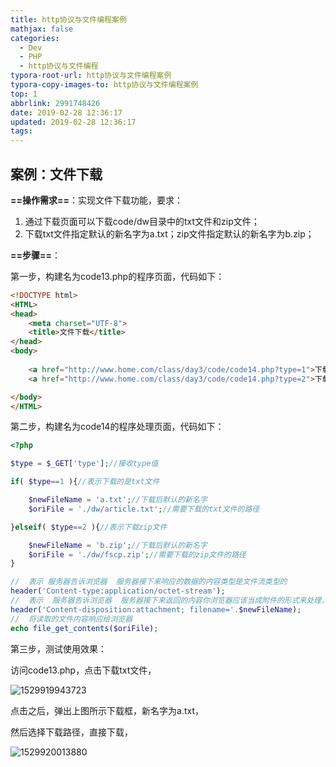 ```yaml
---
title: http协议与文件编程案例
mathjax: false
categories:
  - Dev
  - PHP
  - http协议与文件编程
typora-root-url: http协议与文件编程案例
typora-copy-images-to: http协议与文件编程案例
top: 1
abbrlink: 2991748426
date: 2019-02-28 12:36:17
updated: 2019-02-28 12:36:17
tags:
---
```




## 案例：文件下载

**==操作需求==**：实现文件下载功能，要求：

1. 通过下载页面可以下载code/dw目录中的txt文件和zip文件；
2. 下载txt文件指定默认的新名字为a.txt；zip文件指定默认的新名字为b.zip；

**==步骤==**：

第一步，构建名为code13.php的程序页面，代码如下：

```html
<!DOCTYPE html>
<HTML>
<head>
    <meta charset="UTF-8">
    <title>文件下载</title>
</head>
<body>
    
    <a href="http://www.home.com/class/day3/code/code14.php?type=1">下载txt文件</a>
    <a href="http://www.home.com/class/day3/code/code14.php?type=2">下载zip文件</a>

</body>
</HTML>
```

第二步，构建名为code14的程序处理页面，代码如下：

```php
<?php

$type = $_GET['type'];//接收type值

if( $type==1 ){//表示下载的是txt文件

    $newFileName = 'a.txt';//下载后默认的新名字
    $oriFile = './dw/article.txt';//需要下载的txt文件的路径

}elseif( $type==2 ){//表示下载zip文件

    $newFileName = 'b.zip';//下载后默认的新名字
    $oriFile = './dw/fscp.zip';//需要下载的zip文件的路径
}

//  表示 服务器告诉浏览器  服务器接下来响应的数据的内容类型是文件流类型的
header('Content-type:application/octet-stream');
//  表示  服务器告诉浏览器  服务器接下来返回的内容你浏览器应该当成附件的形式来处理，这个附件新名字叫filename所指定的名字
header('Content-disposition:attachment; filename='.$newFileName);
//  将读取的文件内容响应给浏览器
echo file_get_contents($oriFile); 
```

第三步，测试使用效果：

访问code13.php，点击下载txt文件，

![1529919943723](23.png)

点击之后，弹出上图所示下载框，新名字为a.txt，

然后选择下载路径，直接下载，

![1529920013880](24.png)





